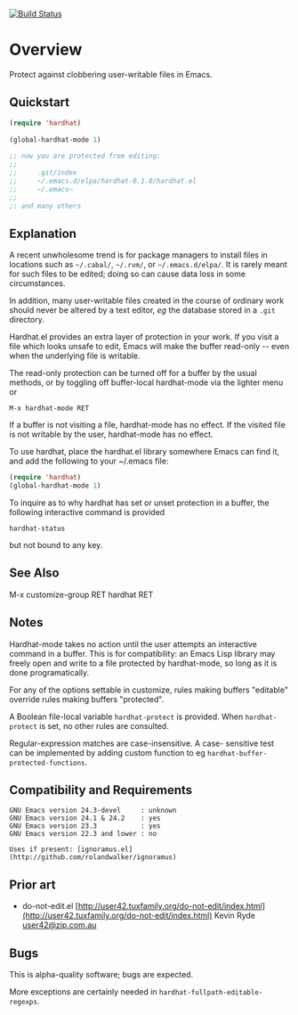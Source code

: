 [![Build Status](https://secure.travis-ci.org/rolandwalker/hardhat.png)](http://travis-ci.org/rolandwalker/hardhat)

Overview
========

Protect against clobbering user-writable files in Emacs.

Quickstart
----------

```lisp
(require 'hardhat)
 
(global-hardhat-mode 1)
 
;; now you are protected from editing:
;;
;;     .git/index
;;     ~/.emacs.d/elpa/hardhat-0.1.0/hardhat.el
;;     ~/.emacs~
;;
;; and many others
```

Explanation
-----------

A recent unwholesome trend is for package managers to install files
in locations such as `~/.cabal/`, `~/.rvm/`, or `~/.emacs.d/elpa/`.
It is rarely meant for such files to be edited; doing so can cause
data loss in some circumstances.

In addition, many user-writable files created in the course of
ordinary work should never be altered by a text editor, *eg* the
database stored in a `.git` directory.

Hardhat.el provides an extra layer of protection in your work.  If
you visit a file which looks unsafe to edit, Emacs will make the
buffer read-only -- even when the underlying file is writable.

The read-only protection can be turned off for a buffer by the
usual methods, or by toggling off buffer-local hardhat-mode via
the lighter menu or

	M-x hardhat-mode RET

If a buffer is not visiting a file, hardhat-mode has no effect.
If the visited file is not writable by the user, hardhat-mode
has no effect.

To use hardhat, place the hardhat.el library somewhere
Emacs can find it, and add the following to your ~/.emacs file:

```lisp
(require 'hardhat)
(global-hardhat-mode 1)
```

To inquire as to why hardhat has set or unset protection in
a buffer, the following interactive command is provided

	hardhat-status

but not bound to any key.

See Also
--------

M-x customize-group RET hardhat RET

Notes
-----

Hardhat-mode takes no action until the user attempts an
interactive command in a buffer.  This is for compatibility:
an Emacs Lisp library may freely open and write to a file
protected by hardhat-mode, so long as it is done programatically.

For any of the options settable in customize, rules making
buffers "editable" override rules making buffers "protected".

A Boolean file-local variable `hardhat-protect` is provided.
When `hardhat-protect` is set, no other rules are consulted.

Regular-expression matches are case-insensitive.  A case-
sensitive test can be implemented by adding custom function
to eg `hardhat-buffer-protected-functions`.

Compatibility and Requirements
------------------------------

	GNU Emacs version 24.3-devel     : unknown
	GNU Emacs version 24.1 & 24.2    : yes
	GNU Emacs version 23.3           : yes
	GNU Emacs version 22.3 and lower : no

	Uses if present: [ignoramus.el](http://github.com/rolandwalker/ignoramus)

Prior art
---------

* do-not-edit.el
  [http://user42.tuxfamily.org/do-not-edit/index.html](http://user42.tuxfamily.org/do-not-edit/index.html)
  Kevin Ryde <user42@zip.com.au>

Bugs
----

This is alpha-quality software; bugs are expected.

More exceptions are certainly needed in `hardhat-fullpath-editable-regexps`.
